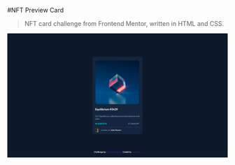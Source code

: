 #NFT Preview Card

> NFT card challenge from Frontend Mentor, written in HTML and CSS.<br/>

![My Image](images/img-1.png)
